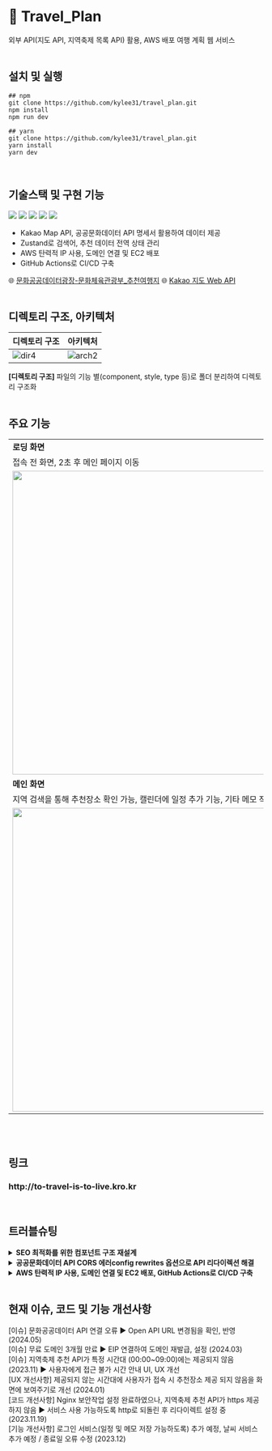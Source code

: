 # 🛫 Travel_Plan

외부 API(지도 API, 지역축제 목록 API) 활용, AWS 배포 여행 계획 웹 서비스
<br/><br/>

## 설치 및 실행

```
## npm
git clone https://github.com/kylee31/travel_plan.git
npm install
npm run dev

## yarn
git clone https://github.com/kylee31/travel_plan.git
yarn install
yarn dev
```

<br/>

## 기술스택 및 구현 기능

<img src="https://img.shields.io/badge/Next.js-000000?style=flat-square&logo=nextdotjs&logoColor=white"/> <img src="https://img.shields.io/badge/Typescript-3178C6?style=flat-square&logo=typescript&logoColor=white"/> <img src="https://img.shields.io/badge/styled components-DB7093?style=flat-square&logo=styledcomponents&logoColor=black"/> <img src="https://img.shields.io/badge/zustand-4951F5?style=flat-square&logoColor=white"/> <img src="https://img.shields.io/badge/Amazon EC2-FF9900?style=flat-square&logo=amazonec2&logoColor=white"/>

- Kakao Map API, 공공문화데이터 API 명세서 활용하여 데이터 제공
- Zustand로 검색어, 추천 데이터 전역 상태 관리
- AWS 탄력적 IP 사용, 도메인 연결 및 EC2 배포
- GitHub Actions로 CI/CD 구축

🌐 [문화공공데이터광장-문화체육관광부\_추천여행지](https://www.culture.go.kr/data/openapi/openapiView.do?id=581&category=D&gubun=A) 🌐 [Kakao 지도 Web API](https://apis.map.kakao.com/web/)
<br/><br/>

## 디렉토리 구조, 아키텍처

| 디렉토리 구조                                                                                         | 아키텍처                                                                                               |
| ----------------------------------------------------------------------------------------------------- | ------------------------------------------------------------------------------------------------------ |
| ![dir4](https://github.com/kylee31/travel_plan/assets/106156087/4067e3cc-f167-4af5-a8be-447dd8b26b5d) | ![arch2](https://github.com/kylee31/travel_plan/assets/106156087/1542c5b3-bbde-4c2a-af53-eee63a1bca60) |

**[디렉토리 구조]** 파일의 기능 별(component, style, type 등)로 폴더 분리하여 디렉토리 구조화<br/>
<br/>

## 주요 기능

|                                                                                                                             |                                                                                                                            |
| --------------------------------------------------------------------------------------------------------------------------- | -------------------------------------------------------------------------------------------------------------------------- |
| **로딩 화면**                                                                                                               |                                                                                                                            |
| 접속 전 화면, 2초 후 메인 페이지 이동                                                                                       |                                                                                                                            |
| <image src="https://github.com/kylee31/travel_plan/assets/106156087/b1f9f862-0886-46ab-9000-4576098ec558.png" width="600"/> |                                                                                                                            |
| **메인 화면**                                                                                                               |                                                                                                                            |
| 지역 검색을 통해 추천장소 확인 가능, 캘린더에 일정 추가 기능, 기타 메모 작성                                                | 추천장소 section on/off로 지도 확대 가능                                                                                   |
| <image src="https://github.com/kylee31/travel_plan/assets/106156087/1cae1185-e517-4e48-8ee2-45d8add6ee31.png" width="600">  | <image src="https://github.com/kylee31/travel_plan/assets/106156087/c5cbf04d-4654-48c3-a4dd-a8fc38f20659.png" width="600"> |

<br/><br/>

## 링크

<h3>http://to-travel-is-to-live.kro.kr</h3>
<br/>

## 트러블슈팅

<details>
<summary><b>SEO 최적화를 위한 컴포넌트 구조 재설계</b></summary>
[문제] <br/>
클라이언트 컴포넌트 경계로 인해 서버 컴포넌트 제한, SEO에 필요한 메타데이터 삽입 및 SSR 사용 방해<br/>
[과정] <br/>
1.SEO 최적화를 위해 페이지 컴포넌트 구조 재설계 결정 <br/>
2. 기존 클라이언트 컴포넌트였던 페이지 컴포넌트를 비즈니스 로직 분리하여 서버 컴포넌트로 전환, 메타데이터 삽입할 수 있는 구조 및 SSR 방식으로 리팩토링<br/>
[결과] <br/>
페이지 별 필요한 메타데이터 포함하여 SEO 최적화 진행, 컴포넌트 구조화 단계 중요성 학습<br/>
</details>

<details>
<summary><b>공공문화데이터 API CORS 에러config rewrites 옵션으로 API 리다이렉션 해결</b></summary>
[문제] <br/>
공공문화데이터 API 활용 중 CORS 에러 발생<br/>
[과정] <br/>
1. CORS 에러 해결하기 위해 Proxy 비교 및 그 외 방식 탐색 중 Next.js 환경설정 옵션 rewrites 학습<br/>
2. 옵션으로 클라이언트 측에서 새로 매핑된 주소를 서버에 전송, 서버는 실제 주소에 요청 전달하여 해결<br/>
[결과] <br/>
API 요청 주소 리다이렉션 방식으로 CORS 에러 해결, 다양한 접근 방식 활용의 중요성 습득<br/>
</details>

<details>
<summary><b>AWS 탄력적 IP 사용, 도메인 연결 및 EC2 배포, GitHub Actions로 CI/CD 구축</b></summary>
[문제] 3개월 무료 도메인 연결 후 만료, 오류 등의 이유로 인스턴스 중지 시 IP 변동으로 인한 설정 과정 증가<br/>
[과정] 탄력적 IP 사용으로 고정 IP 설정, 도메인 연결하여 배포<br/>
[결과] 도메인 만료 후에도 동일한 IP 설정으로 추가 변경 과정 제거<br/>
</details>

<br/>

## 현재 이슈, 코드 및 기능 개선사항

[이슈] 문화공공데이터 API 연결 오류 ▶ Open API URL 변경됨을 확인, 반영 (2024.05) <br/>
[이슈] 무료 도메인 3개월 만료 ▶ EIP 연결하여 도메인 재발급, 설정 (2024.03) <br/>
[이슈] 지역축제 추천 API가 특정 시간대 (00:00~09:00)에는 제공되지 않음 (2023.11) ▶ 사용자에게 접근 불가 시간 안내 UI, UX 개선<br/>
[UX 개선사항] 제공되지 않는 시간대에 사용자가 접속 시 추천장소 제공 되지 않음을 화면에 보여주기로 개선 (2024.01) <br/>
[코드 개선사항] Nginx 보안작업 설정 완료하였으나, 지역축제 추천 API가 https 제공하지 않음 ▶ 서비스 사용 가능하도록 http로 되돌린 후 리다이렉트 설정 중 (2023.11.19) <br/>
[기능 개선사항] 로그인 서비스(일정 및 메모 저장 가능하도록) 추가 예정, 날씨 서비스 추가 예정 / 종료일 오류 수정 (2023.12)
<br/><br/>
